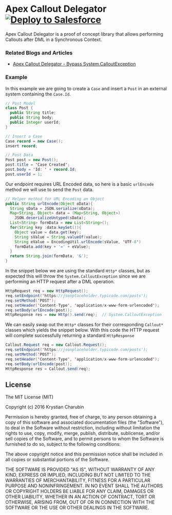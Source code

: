 # Apex Callout Delegator [![Deploy to Salesforce](https://raw.githubusercontent.com/afawcett/githubsfdeploy/master/deploy.png)](https://githubsfdeploy.herokuapp.com)

Apex Callout Delegator is a proof of concept library that allows performing Callouts after DML in a Synchronous Context.

### Related Blogs and Articles

* [Apex Callout Delegator - Bypass System.CalloutException](http://www.soliantconsulting.com/blog/2016/09/apex-callout-delegator)

### Example

In this example we are going to create a `Case` and insert a `Post` in an external system containing the `Case.Id`.

```java
// Post Model
class Post {
  public String title;
  public String body;
  public Integer userId;
}

// Insert a Case
Case record = new Case();
insert record;

// Post Data
Post post = new Post();
post.title = 'Case Created';
post.body = 'Id: ' + record.Id;
post.userId = 1;
```

Our endpoint requires URL Encoded data, so here is a basic `urlEncode` method we will use to send the `Post` data.

```java
// Helper method for URL Encoding an Object
public String urlEncode(Object oData){
  String sData = JSON.serialize(oData);
  Map<String, Object> data = (Map<String, Object>)
    JSON.deserializeUntyped(sData);
  List<String> formData = new List<String>();
  for(String key :data.keySet()){
    Object value = data.get(key);
    String sValue = String.valueOf(value);
    String eValue = EncodingUtil.urlEncode(sValue, 'UTF-8')
    formData.add(key + '=' + eValue);
  }
  return String.join(formData, '&');
}
```

In the snippet below we are using the standard `Http*` classes, but as expected this will throw the `System.CalloutException` since we are performing an HTTP request after a DML operation.

```java
HttpRequest req = new HttpRequest();
req.setEndpoint('https://jsonplaceholder.typicode.com/posts');
req.setMethod('POST');
req.setHeader('Content-Type', 'application/x-www-form-urlencoded');
req.setBody(urlEncode(post));
HttpResponse res = new Http().send(req);  // System.CalloutException
```
We can easily swap out the `Http*` classes for their corresponding `Callout*` classes which yields the snippet below. With this code the HTTP request will complete successfully returning a standard `HttpResponse`

```java
Callout.Request req = new Callout.Request();
req.setEndpoint('https://jsonplaceholder.typicode.com/posts');
req.setMethod('POST');
req.setHeader('Content-Type', 'application/x-www-form-urlencoded');
req.setBody(urlEncode(post));
HttpResponse res = Callout.send(req);
```

## License

The MIT License (MIT)

Copyright (c) 2016 Krystian Charubin

Permission is hereby granted, free of charge, to any person obtaining a copy of this software and associated documentation files (the "Software"), to deal in the Software without restriction, including without limitation the rights to use, copy, modify, merge, publish, distribute, sublicense, and/or sell copies of the Software, and to permit persons to whom the Software is furnished to do so, subject to the following conditions:

The above copyright notice and this permission notice shall be included in all copies or substantial portions of the Software.

THE SOFTWARE IS PROVIDED "AS IS", WITHOUT WARRANTY OF ANY KIND, EXPRESS OR IMPLIED, INCLUDING BUT NOT LIMITED TO THE WARRANTIES OF MERCHANTABILITY, FITNESS FOR A PARTICULAR PURPOSE AND NONINFRINGEMENT. IN NO EVENT SHALL THE AUTHORS OR COPYRIGHT HOLDERS BE LIABLE FOR ANY CLAIM, DAMAGES OR OTHER LIABILITY, WHETHER IN AN ACTION OF CONTRACT, TORT OR OTHERWISE, ARISING FROM, OUT OF OR IN CONNECTION WITH THE SOFTWARE OR THE USE OR OTHER DEALINGS IN THE SOFTWARE.
